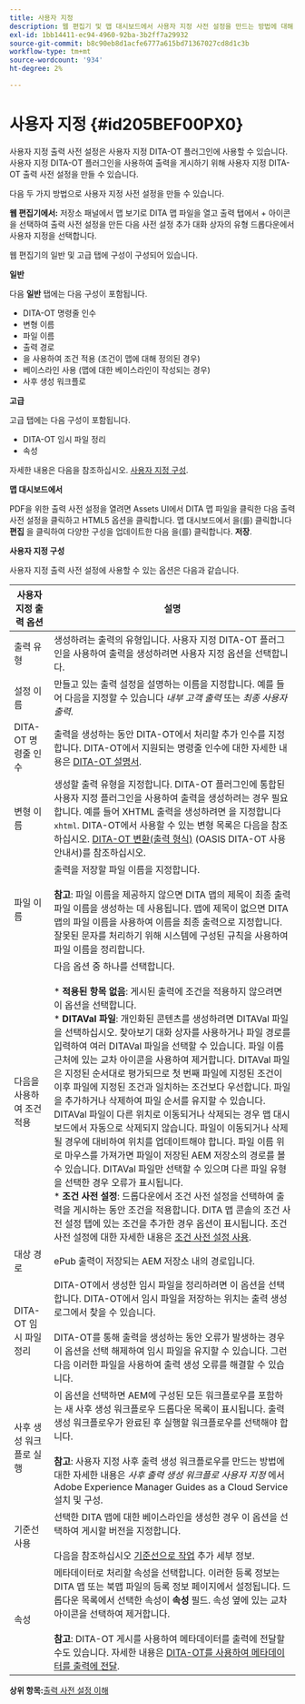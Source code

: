 ```yaml
---
title: 사용자 지정
description: 웹 편집기 및 맵 대시보드에서 사용자 지정 사전 설정을 만드는 방법에 대해 알아봅니다. AEM Guides에서 사용자 지정 출력 사전 설정을 구성합니다.
exl-id: 1bb14411-ec94-4960-92ba-3b2ff7a29932
source-git-commit: b8c90eb8d1acfe6777a615bd71367027cd8d1c3b
workflow-type: tm+mt
source-wordcount: '934'
ht-degree: 2%

---
```


# 사용자 지정 {#id205BEF00PX0}

사용자 지정 출력 사전 설정은 사용자 지정 DITA-OT 플러그인에 사용할 수 있습니다. 사용자 지정 DITA-OT 플러그인을 사용하여 출력을 게시하기 위해 사용자 지정 DITA-OT 출력 사전 설정을 만들 수 있습니다.

다음 두 가지 방법으로 사용자 지정 사전 설정을 만들 수 있습니다.

**웹 편집기에서:** 저장소 패널에서 맵 보기로 DITA 맵 파일을 열고 출력 탭에서 + 아이콘을 선택하여 출력 사전 설정을 만든 다음 사전 설정 추가 대화 상자의 유형 드롭다운에서 사용자 지정을 선택합니다.

웹 편집기의 일반 및 고급 탭에 구성이 구성되어 있습니다.

**일반**

다음 **일반** 탭에는 다음 구성이 포함됩니다.

- DITA-OT 명령줄 인수
- 변형 이름
- 파일 이름
- 출력 경로
- 을 사용하여 조건 적용 \(조건이 맵에 대해 정의된 경우\)
- 베이스라인 사용 \(맵에 대한 베이스라인이 작성되는 경우\)
- 사후 생성 워크플로

**고급**

고급 탭에는 다음 구성이 포함됩니다.

- DITA-OT 임시 파일 정리
- 속성

자세한 내용은 다음을 참조하십시오. [사용자 지정 구성](#id231KJA00REJ).

**맵 대시보드에서**

PDF을 위한 출력 사전 설정을 열려면 Assets UI에서 DITA 맵 파일을 클릭한 다음 출력 사전 설정을 클릭하고 HTML5 옵션을 클릭합니다. 맵 대시보드에서 을(를) 클릭합니다 **편집** 을 클릭하여 다양한 구성을 업데이트한 다음 을(를) 클릭합니다. **저장**.

**사용자 지정 구성**

사용자 지정 출력 사전 설정에 사용할 수 있는 옵션은 다음과 같습니다.

| 사용자 지정 출력 옵션 | 설명 |
| --- | --- |
| 출력 유형 | 생성하려는 출력의 유형입니다. 사용자 지정 DITA-OT 플러그인을 사용하여 출력을 생성하려면 사용자 지정 옵션을 선택합니다. |
| 설정 이름 | 만들고 있는 출력 설정을 설명하는 이름을 지정합니다. 예를 들어 다음을 지정할 수 있습니다 _내부 고객 출력_ 또는 _최종 사용자 출력_. |
| DITA-OT 명령줄 인수 | 출력을 생성하는 동안 DITA-OT에서 처리할 추가 인수를 지정합니다. DITA-OT에서 지원되는 명령줄 인수에 대한 자세한 내용은 [DITA-OT 설명서](https://www.dita-ot.org/). |
| 변형 이름 | 생성할 출력 유형을 지정합니다. DITA-OT 플러그인에 통합된 사용자 지정 플러그인을 사용하여 출력을 생성하려는 경우 필요합니다. 예를 들어 XHTML 출력을 생성하려면 을 지정합니다 `xhtml`. DITA-OT에서 사용할 수 있는 변형 목록은 다음을 참조하십시오. [DITA-OT 변환(출력 형식)](http://www.dita-ot.org/2.3/user-guide/AvailableTransforms.html) (OASIS DITA-OT 사용 안내서)를 참조하십시오. |
| 파일 이름 | 출력을 저장할 파일 이름을 지정합니다.<br><br>**참고**: 파일 이름을 제공하지 않으면 DITA 맵의 제목이 최종 출력 파일 이름을 생성하는 데 사용됩니다. 맵에 제목이 없으면 DITA 맵의 파일 이름을 사용하여 이름을 최종 출력으로 지정합니다. 잘못된 문자를 처리하기 위해 시스템에 구성된 규칙을 사용하여 파일 이름을 정리합니다. |
| 다음을 사용하여 조건 적용 | 다음 옵션 중 하나를 선택합니다.<br><br>* **적용된 항목 없음**: 게시된 출력에 조건을 적용하지 않으려면 이 옵션을 선택합니다.<br>* **DITAVal 파일**: 개인화된 콘텐츠를 생성하려면 DITAVal 파일을 선택하십시오. 찾아보기 대화 상자를 사용하거나 파일 경로를 입력하여 여러 DITAVal 파일을 선택할 수 있습니다. 파일 이름 근처에 있는 교차 아이콘을 사용하여 제거합니다. DITAVal 파일은 지정된 순서대로 평가되므로 첫 번째 파일에 지정된 조건이 이후 파일에 지정된 조건과 일치하는 조건보다 우선합니다. 파일을 추가하거나 삭제하여 파일 순서를 유지할 수 있습니다. DITAVal 파일이 다른 위치로 이동되거나 삭제되는 경우 맵 대시보드에서 자동으로 삭제되지 않습니다. 파일이 이동되거나 삭제될 경우에 대비하여 위치를 업데이트해야 합니다. 파일 이름 위로 마우스를 가져가면 파일이 저장된 AEM 저장소의 경로를 볼 수 있습니다. DITAVal 파일만 선택할 수 있으며 다른 파일 유형을 선택한 경우 오류가 표시됩니다.<br>* **조건 사전 설정**: 드롭다운에서 조건 사전 설정을 선택하여 출력을 게시하는 동안 조건을 적용합니다. DITA 맵 콘솔의 조건 사전 설정 탭에 있는 조건을 추가한 경우 옵션이 표시됩니다. 조건 사전 설정에 대한 자세한 내용은 [조건 사전 설정 사용](generate-output-use-condition-presets.md#id1825FL004PN). |
| 대상 경로 | ePub 출력이 저장되는 AEM 저장소 내의 경로입니다. |
| DITA-OT 임시 파일 정리 | DITA-OT에서 생성한 임시 파일을 정리하려면 이 옵션을 선택합니다. DITA-OT에서 임시 파일을 저장하는 위치는 출력 생성 로그에서 찾을 수 있습니다.<br><br>DITA-OT를 통해 출력을 생성하는 동안 오류가 발생하는 경우 이 옵션을 선택 해제하여 임시 파일을 유지할 수 있습니다. 그런 다음 이러한 파일을 사용하여 출력 생성 오류를 해결할 수 있습니다. |
| 사후 생성 워크플로 실행 | 이 옵션을 선택하면 AEM에 구성된 모든 워크플로우를 포함하는 새 사후 생성 워크플로우 드롭다운 목록이 표시됩니다. 출력 생성 워크플로우가 완료된 후 실행할 워크플로우를 선택해야 합니다.<br><br>**참고**: 사용자 지정 사후 출력 생성 워크플로우를 만드는 방법에 대한 자세한 내용은 _사후 출력 생성 워크플로 사용자 지정_ 에서 Adobe Experience Manager Guides as a Cloud Service 설치 및 구성. |
| 기준선 사용 | 선택한 DITA 맵에 대한 베이스라인을 생성한 경우 이 옵션을 선택하여 게시할 버전을 지정합니다.<br><br>다음을 참조하십시오 [기준선으로 작업](generate-output-use-baseline-for-publishing.md#id1825FI0J0PF) 추가 세부 정보. |
| 속성 | 메타데이터로 처리할 속성을 선택합니다. 이러한 등록 정보는 DITA 맵 또는 북맵 파일의 등록 정보 페이지에서 설정됩니다. 드롭다운 목록에서 선택한 속성이 **속성** 필드. 속성 옆에 있는 교차 아이콘을 선택하여 제거합니다. <br><br>**참고**: DITA-OT 게시를 사용하여 메타데이터를 출력에 전달할 수도 있습니다. 자세한 내용은 [DITA-OT를 사용하여 메타데이터를 출력에 전달](pass-metadata-dita-ot.md#id21BJ00QD0XA). |

**상위 항목:**[&#x200B;출력 사전 설정 이해](generate-output-understand-presets.md)
